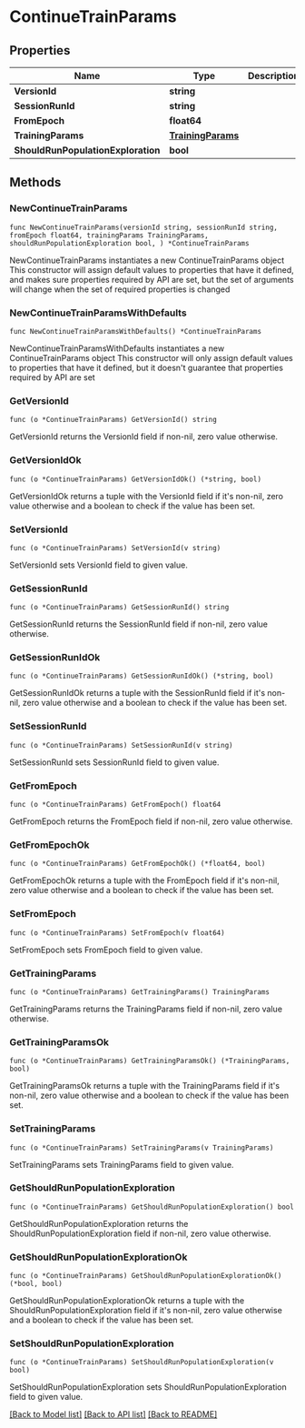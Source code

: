 # ContinueTrainParams

## Properties

Name | Type | Description | Notes
------------ | ------------- | ------------- | -------------
**VersionId** | **string** |  | 
**SessionRunId** | **string** |  | 
**FromEpoch** | **float64** |  | 
**TrainingParams** | [**TrainingParams**](TrainingParams.md) |  | 
**ShouldRunPopulationExploration** | **bool** |  | 

## Methods

### NewContinueTrainParams

`func NewContinueTrainParams(versionId string, sessionRunId string, fromEpoch float64, trainingParams TrainingParams, shouldRunPopulationExploration bool, ) *ContinueTrainParams`

NewContinueTrainParams instantiates a new ContinueTrainParams object
This constructor will assign default values to properties that have it defined,
and makes sure properties required by API are set, but the set of arguments
will change when the set of required properties is changed

### NewContinueTrainParamsWithDefaults

`func NewContinueTrainParamsWithDefaults() *ContinueTrainParams`

NewContinueTrainParamsWithDefaults instantiates a new ContinueTrainParams object
This constructor will only assign default values to properties that have it defined,
but it doesn't guarantee that properties required by API are set

### GetVersionId

`func (o *ContinueTrainParams) GetVersionId() string`

GetVersionId returns the VersionId field if non-nil, zero value otherwise.

### GetVersionIdOk

`func (o *ContinueTrainParams) GetVersionIdOk() (*string, bool)`

GetVersionIdOk returns a tuple with the VersionId field if it's non-nil, zero value otherwise
and a boolean to check if the value has been set.

### SetVersionId

`func (o *ContinueTrainParams) SetVersionId(v string)`

SetVersionId sets VersionId field to given value.


### GetSessionRunId

`func (o *ContinueTrainParams) GetSessionRunId() string`

GetSessionRunId returns the SessionRunId field if non-nil, zero value otherwise.

### GetSessionRunIdOk

`func (o *ContinueTrainParams) GetSessionRunIdOk() (*string, bool)`

GetSessionRunIdOk returns a tuple with the SessionRunId field if it's non-nil, zero value otherwise
and a boolean to check if the value has been set.

### SetSessionRunId

`func (o *ContinueTrainParams) SetSessionRunId(v string)`

SetSessionRunId sets SessionRunId field to given value.


### GetFromEpoch

`func (o *ContinueTrainParams) GetFromEpoch() float64`

GetFromEpoch returns the FromEpoch field if non-nil, zero value otherwise.

### GetFromEpochOk

`func (o *ContinueTrainParams) GetFromEpochOk() (*float64, bool)`

GetFromEpochOk returns a tuple with the FromEpoch field if it's non-nil, zero value otherwise
and a boolean to check if the value has been set.

### SetFromEpoch

`func (o *ContinueTrainParams) SetFromEpoch(v float64)`

SetFromEpoch sets FromEpoch field to given value.


### GetTrainingParams

`func (o *ContinueTrainParams) GetTrainingParams() TrainingParams`

GetTrainingParams returns the TrainingParams field if non-nil, zero value otherwise.

### GetTrainingParamsOk

`func (o *ContinueTrainParams) GetTrainingParamsOk() (*TrainingParams, bool)`

GetTrainingParamsOk returns a tuple with the TrainingParams field if it's non-nil, zero value otherwise
and a boolean to check if the value has been set.

### SetTrainingParams

`func (o *ContinueTrainParams) SetTrainingParams(v TrainingParams)`

SetTrainingParams sets TrainingParams field to given value.


### GetShouldRunPopulationExploration

`func (o *ContinueTrainParams) GetShouldRunPopulationExploration() bool`

GetShouldRunPopulationExploration returns the ShouldRunPopulationExploration field if non-nil, zero value otherwise.

### GetShouldRunPopulationExplorationOk

`func (o *ContinueTrainParams) GetShouldRunPopulationExplorationOk() (*bool, bool)`

GetShouldRunPopulationExplorationOk returns a tuple with the ShouldRunPopulationExploration field if it's non-nil, zero value otherwise
and a boolean to check if the value has been set.

### SetShouldRunPopulationExploration

`func (o *ContinueTrainParams) SetShouldRunPopulationExploration(v bool)`

SetShouldRunPopulationExploration sets ShouldRunPopulationExploration field to given value.



[[Back to Model list]](../README.md#documentation-for-models) [[Back to API list]](../README.md#documentation-for-api-endpoints) [[Back to README]](../README.md)


